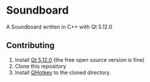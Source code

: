 # Soundboard
A Soundboard written in C++ with Qt 5.12.0

## Contributing
1. Install [Qt 5.12.0](https://www.qt.io/download) (the free open source version is fine)
2. Clone this repository
3. Install [QHotkey](https://github.com/Skycoder42/QHotkey) to the cloned directory.

